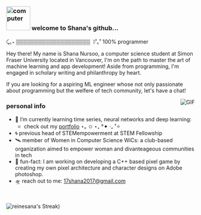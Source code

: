 ### <a href="https://emoji.gg/emoji/3958-computer"><img src="https://cdn3.emoji.gg/emojis/3958-computer.gif" width="64px" height="64px" alt="computer"></a> welcome to Shana's github...
⤹｡⋆ ▒▒▒▒▒▒▒▒▒▒▒▒▒▒▒▒▒▒▒▒ ☽˚｡˚ 100% programmer
<br />

Hey there! My name is Shana Nursoo, a computer science student at Simon Fraser University located in Vancouver, I'm on the path to master the art of machine learning and app development! Aside from programming, I'm engaged in scholary writing and philanthropy by heart. 

If you are looking for a aspiring ML engineer whose not only passionate about programming but the welfere of tech community, let's have a chat!

 <img align="right" alt="GIF" src="https://media.giphy.com/media/v1.Y2lkPTc5MGI3NjExbDE1aDJod3U1eWJyaG54OXFsZXNlcXd0b3hzbTZvOW9vamZ5cjd3OSZlcD12MV9pbnRlcm5hbF9naWZfYnlfaWQmY3Q9Zw/lkceXNDw4Agryfrwz8/giphy.gif" />

<h3>personal info</h3>

- 👾 I’m currently learning time series, neural networks and deep learning:
  - check out my <a href="https://shanakesia.netlify.app/">portfolio</a>  ⋆｡ ✩ ⋆₊ °✦ ‧₊ ˚✧
- 🌀 previous head of STEMempowerment at STEM Fellowship
- 🛰️ member of Women in Computer Science WiCs: a club-based organization aimed to empower woman and divanteageous communities in tech
- 💫 fun-fact: I am working on developing a C++ based pixel game by creating my own pixel architecture and character designs on Adobe photoshop.
- 🛸 reach out to me: 17shana2017@gmail.com

<br />

![reinesana's Streak](https://github-readme-streak-stats.herokuapp.com/?user=reinesana&theme=radical&hide_border=false))


<!---
reinesana/reinesana is a ✨ special ✨ repository because its `README.md` (this file) appears on your GitHub profile.
You can click the Preview link to take a look at your changes.
--->
